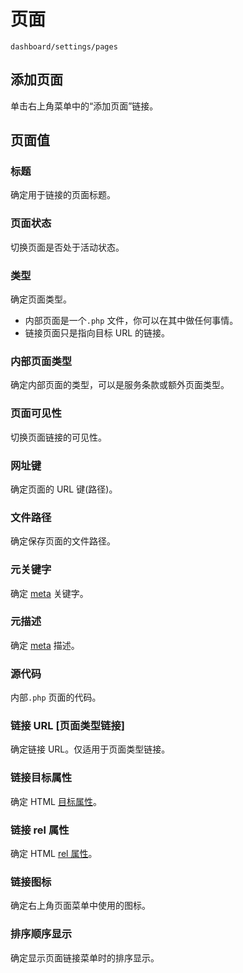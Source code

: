 # 页面

`dashboard/settings/pages`

## 添加页面

单击右上角菜单中的“添加页面”链接。

## 页面值

### 标题

确定用于链接的页面标题。

### 页面状态

切换页面是否处于活动状态。

### 类型

确定页面类型。

- 内部页面是一个`.php` 文件，你可以在其中做任何事情。
- 链接页面只是指向目标 URL 的链接。

### 内部页面类型

确定内部页面的类型，可以是服务条款或额外页面类型。

### 页面可见性

切换页面链接的可见性。

### 网址键

确定页面的 URL 键(路径)。

### 文件路径

确定保存页面的文件路径。

### 元关键字

确定 [meta](https://www.w3schools.com/tags/tag_meta.asp) 关键字。

### 元描述

确定 [meta](https://www.w3schools.com/tags/tag_meta.asp) 描述。

### 源代码

内部`.php` 页面的代码。

### 链接 URL [页面类型链接]

确定链接 URL。仅适用于页面类型链接。

### 链接目标属性

确定 HTML [目标属性](https://www.w3schools.com/tags/att_a_target.asp)。

### 链接 rel 属性

确定 HTML [rel 属性](https://www.w3schools.com/tags/att_a_rel.asp)。

### 链接图标

确定右上角页面菜单中使用的图标。

### 排序顺序显示

确定显示页面链接菜单时的排序显示。
